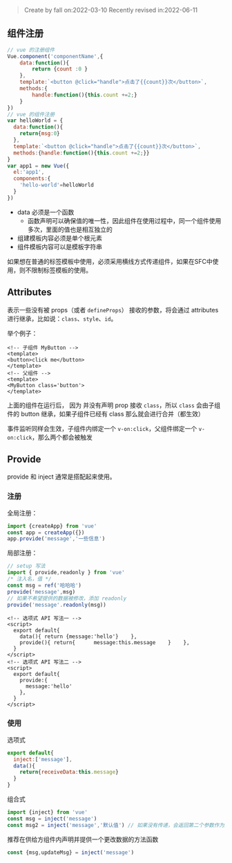 > Create by fall on:2022-03-10
> Recently revised in:2022-06-11

##  组件注册

```js
// vue 的注册组件
Vue.component('componentName',{
    data:function(){
        return {count :0 }
    },
    template:`<button @click="handle">点击了{{count}}次</button>`,
    methods:{
        handle:function(){this.count +=2;}
    }
})
// vue 的组件注册
var helloWorld = {
  data:function(){
    return{msg:0}
  },
  template:`<button @click="handle">点击了{{count}}次</button>`,
  methods:{handle:function(){this.count +=2;}}
}
var app1 = new Vue({
  el:'app1',
  components:{
    'hello-world'=helloWorld
  }
})

```

- data 必须是一个函数
  - 函数声明可以确保值的唯一性，因此组件在使用过程中，同一个组件使用多次，里面的值也是相互独立的
- 组建模板内容必须是单个根元素
- 组件模板内容可以是模板字符串

如果想在普通的标签模板中使用，必须采用横线方式传递组件，如果在SFC中使用，则不限制标签模板的使用。

## Attributes

表示一些没有被 props（或者 `defineProps`） 接收的参数，将会通过 attributes 进行继承，比如说：`class`、`style`、`id`。

举个例子：

```vue
<!-- 子组件 MyButton -->
<template>
<button>click me</button>
</template>
<!-- 父组件 -->
<template>
<MyButton class='button'>
</template>
```

上面的组件在运行后， 因为 并没有声明 prop 接收 `class`，所以 `class` 会由子组件的 button 继承，如果子组件已经有 class 那么就会进行合并（都生效）

事件监听同样会生效，子组件内绑定一个 `v-on:click`，父组件绑定一个 `v-on:click`，那么两个都会被触发

## Provide

provide 和 inject 通常是搭配起来使用。

### 注册

全局注册：

```js
import {createApp} from 'vue'
const app = createApp({})
app.provide('message','一些信息')
```

局部注册：

```js
// setup 写法
import { provide,readonly } from 'vue'
/* 注入名，值 */
const msg = ref('哈哈哈')
provide('message',msg)
// 如果不希望提供的数据被修改，添加 readonly
provide('message'.readonly(msg))
```

```vue
<!-- 选项式 API 写法一 -->
<script>
  export default{
    data(){ return {message:'hello'}    },
    provide(){ return{      message:this.message    }    },
  }
</script>
<!-- 选项式 API 写法二 -->
<script>
  export default{
    provide:{
      message:'hello'
    },
  }
</script>
```

### 使用

选项式

```js
export default{
  inject:['message'],
  data(){
    return{receiveData:this.message}
  }
}
```

组合式

```js
import {inject} from 'vue'
const msg = inject('message')
const msg2 = inject('message','默认值') // 如果没有传递，会返回第二个参数作为默认值
```

推荐在供给方组件内声明并提供一个更改数据的方法函数

```js
const {msg,updateMsg} = inject('message')
```

